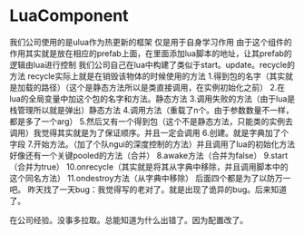 # LuaComponent
我们公司使用的是ulua作为热更新的框架
仅是用于自身学习作用
由于这个组件的作用其实就是放在相应的prefab上面，在里面添加lua脚本的地址，让其prefab的逻辑由lua进行控制
我们公司自己在lua中构建了类似于start。update。recycle的方法
recycle实际上就是在销毁该物体的时候使用的方法
1.得到包的名字（其实就是加载的路径）（这个是静态方法所以是类直接调用，在实例初始化之前）
2.在lua的全局变量中加这个包的名字和方法。静态方法
3.调用失败的方法（由于lua是栈管理所以就是弹出）静态方法
4.调用方法（重载了n个。由于参数数量不一样，都是多了一个arg）
5.然后又有一个得到包（这个不是静态方法，只能类的实例去调用）我觉得其实就是为了保证顺序。并且一定会调用
6.创建。就是字典加了个字段
7.开始方法。（加了个队ngui的深度控制的方法）并且调用了lua的初始化方法
好像还有一个关键pooled的方法（合并）
8.awake方法（合并为false）
9.start（合并为true）
10.onrecycle（其实就是将其从字典中移除，并且调用脚本中的这个同名方法）
11.ondestroy方法（从字典中移除）
后面四个都是为了以防万一吧。
昨天找了一天bug：我觉得写的老对了。就是出现了诡异的bug。后来知道了。

在公司经验。没事多拉取。总能知道为什么出错了。因为配置改了。
